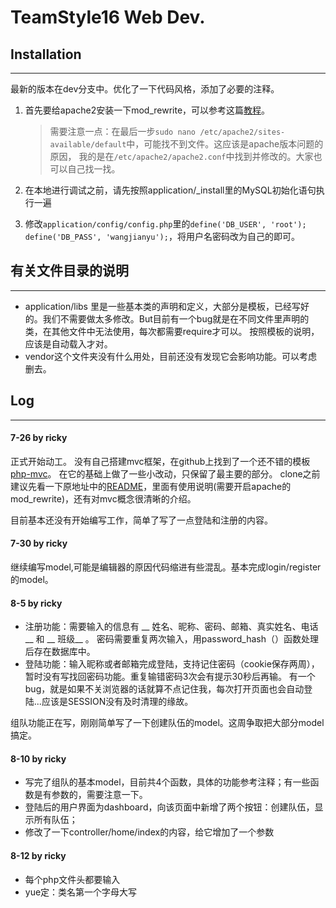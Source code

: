TeamStyle16 Web Dev.
====================
## Installation
----
最新的版本在dev分支中。优化了一下代码风格，添加了必要的注释。

1. 首先要给apache2安装一下mod_rewrite，可以参考这篇[教程](http://www.dev-metal.com/enable-mod_rewrite-ubuntu-12-04-lts/)。

    >需要注意一点：在最后一步```sudo nano /etc/apache2/sites-available/default```中，可能找不到文件。这应该是apache版本问题的原因，
    我的是在`/etc/apache2/apache2.conf`中找到并修改的。大家也可以自己找一找。

2. 在本地进行调试之前，请先按照application/_install里的MySQL初始化语句执行一遍
3. 修改`application/config/config.php`里的`define('DB_USER', 'root'); define('DB_PASS', 'wangjianyu');`，将用户名密码改为自己的即可。

## 有关文件目录的说明
----
- application/libs 里是一些基本类的声明和定义，大部分是模板，已经写好的。我们不需要做太多修改。But目前有一个bug就是在不同文件里声明的类，在其他文件中无法使用，每次都需要require才可以。
按照模板的说明，应该是自动载入才对。
- vendor这个文件夹没有什么用处，目前还没有发现它会影响功能。可以考虑删去。

## Log
----
#### 7-26  by ricky
正式开始动工。
没有自己搭建mvc框架，在github上找到了一个还不错的模板[php-mvc](https://github.com/panique/php-mvc)。
在它的基础上做了一些小改动，只保留了最主要的部分。
clone之前建议先看一下原地址中的[README](https://github.com/panique/php-mvc/blob/master/README.md)，里面有使用说明(需要开启apache的mod_rewrite)，还有对mvc概念很清晰的介绍。

目前基本还没有开始编写工作，简单了写了一点登陆和注册的内容。

#### 7-30  by ricky
继续编写model,可能是编辑器的原因代码缩进有些混乱。基本完成login/register的model。

#### 8-5 by  ricky
- 注册功能：需要输入的信息有 __ 姓名、昵称、密码、邮箱、真实姓名、电话 __ 和 __ 班级__ 。
密码需要重复两次输入，用password_hash（）函数处理后存在数据库中。
- 登陆功能：输入昵称或者邮箱完成登陆，支持记住密码（cookie保存两周），暂时没有写找回密码功能。重复输错密码3次会有提示30秒后再输。
有一个bug，就是如果不关浏览器的话就算不点记住我，每次打开页面也会自动登陆...应该是SESSION没有及时清理的缘故。

组队功能正在写，刚刚简单写了一下创建队伍的model。这周争取把大部分model搞定。

#### 8-10 by ricky
- 写完了组队的基本model，目前共4个函数，具体的功能参考注释；有一些函数是有参数的，需要注意一下。
- 登陆后的用户界面为dashboard，向该页面中新增了两个按钮：创建队伍，显示所有队伍；
- 修改了一下controller/home/index的内容，给它增加了一个参数

#### 8-12 by ricky
- 每个php文件头都要输入<?php，BUT文件尾不要输入?>
- yue定：类名第一个字母大写

